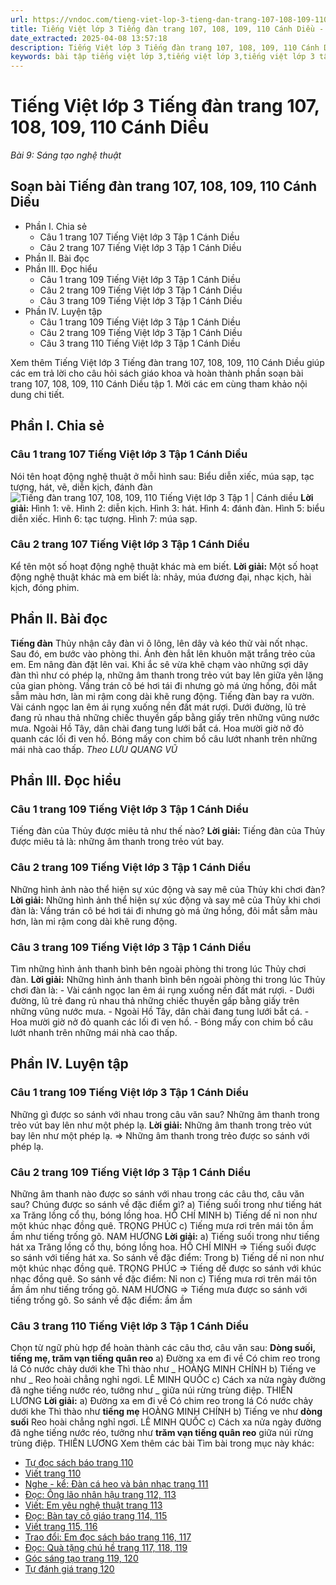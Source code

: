 ```yaml
---
url: https://vndoc.com/tieng-viet-lop-3-tieng-dan-trang-107-108-109-110-canh-dieu-271253
title: Tiếng Việt lớp 3 Tiếng đàn trang 107, 108, 109, 110 Cánh Diều - Bài 9: Sáng tạo nghệ thuật - VnDoc.com
date_extracted: 2025-04-08 13:57:18
description: Tiếng Việt lớp 3 Tiếng đàn trang 107, 108, 109, 110 Cánh Diều là tài liệu hữu ích, giúp học sinh dễ dàng trả lời câu hỏi và làm bài tập Tiếng Việt lớp 3. Mời các em tham khảo Soạn bài Tiếng Việt lớp 3 tập 1.
keywords: bài tập tiếng việt lớp 3,tiếng việt lớp 3,tiếng việt lớp 3 tập 1,bài tập tiếng việt lớp 3 tập 1,tiếng việt 3 tập 1,tiếng việt lớp 3 cánh diều,tiếng việt 3 cánh diều,tiếng việt lớp 3 tập 1 cánh diều,tiếng việt lớp 3 cd,tiếng việt 3 cánh diều tập 1,Tiếng đàn trang 107 tập 1,Tiếng đàn trang 107 cánh diều,soạn bài Tiếng đàn trang 107 cánh diều
---
```


# Tiếng Việt lớp 3 Tiếng đàn trang 107, 108, 109, 110 Cánh Diều
 _Bài 9: Sáng tạo nghệ thuật_
## Soạn bài Tiếng đàn trang 107, 108, 109, 110 Cánh Diều
  * Phần I. Chia sẻ
    * Câu 1 trang 107 Tiếng Việt lớp 3 Tập 1 Cánh Diều
    * Câu 2 trang 107 Tiếng Việt lớp 3 Tập 1 Cánh Diều
  * Phần II. Bài đọc
  * Phần III. Đọc hiểu
    * Câu 1 trang 109 Tiếng Việt lớp 3 Tập 1 Cánh Diều
    * Câu 2 trang 109 Tiếng Việt lớp 3 Tập 1 Cánh Diều
    * Câu 3 trang 109 Tiếng Việt lớp 3 Tập 1 Cánh Diều
  * Phần IV. Luyện tập
    * Câu 1 trang 109 Tiếng Việt lớp 3 Tập 1 Cánh Diều
    * Câu 2 trang 109 Tiếng Việt lớp 3 Tập 1 Cánh Diều
    * Câu 3 trang 110 Tiếng Việt lớp 3 Tập 1 Cánh Diều

Xem thêm
Tiếng Việt lớp 3 Tiếng đàn trang 107, 108, 109, 110 Cánh Diều giúp các em trả lời cho câu hỏi  sách giáo khoa và hoàn thành phần soạn bài trang 107, 108, 109, 110 Cánh Diều tập 1. Mời các em cùng tham khảo nội dung chi tiết.
## Phần I. Chia sẻ
### **Câu 1 trang 107 Tiếng Việt lớp 3 Tập 1 Cánh Diều**
Nói tên hoạt động nghệ thuật ở mỗi hình sau:
Biểu diễn xiếc, múa sạp, tạc tượng, hát, vẽ, diễn kịch, đánh đàn
![Tiếng đàn trang 107, 108, 109, 110 Tiếng Việt lớp 3 Tập 1 | Cánh diều](https://i.vdoc.vn/data/image/2022/07/19/tieng-dan-trang-107-108-109-110-129889.png)
**Lời giải:**
Hình 1: vẽ.
Hình 2: diễn kịch.
Hình 3: hát.
Hình 4: đánh đàn.
Hình 5: biểu diễn xiếc.
Hình 6: tạc tượng.
Hình 7: múa sạp.
### **Câu 2 trang 107 Tiếng Việt lớp 3 Tập 1 Cánh Diều**
Kể tên một số hoạt động nghệ thuật khác mà em biết.
**Lời giải:**
Một số hoạt động nghệ thuật khác mà em biết là: nhảy, múa đương đại, nhạc kịch, hài kịch, đóng phim.
## Phần II. Bài đọc
**Tiếng đàn**
Thủy nhận cây đàn vi ô lông, lên dây và kéo thử vài nốt nhạc. Sau đó, em bước vào phòng thi. Ánh đèn hắt lên khuôn mặt trắng trẻo của em. Em nâng đàn đặt lên vai. Khi ắc sê vừa khẽ chạm vào những sợi dây đàn thì như có phép lạ, những âm thanh trong trẻo vút bay lên giữa yên lặng của gian phòng. Vầng trán cô bé hơi tái đi nhưng gò má ửng hồng, đôi mắt sẫm màu hơn, làn mi rậm cong dài khẽ rung động.
Tiếng đàn bay ra vườn. Vài cánh ngọc lan êm ái rụng xuống nền đất mát rượi. Dưới đường, lũ trẻ đang rủ nhau thả những chiếc thuyền gấp bằng giấy trên những vũng nước mưa. Ngoài Hồ Tây, dân chài đang tung lưới bắt cá. Hoa mười giờ nở đỏ quanh các lối đi ven hồ. Bóng mấy con chim bồ câu lướt nhanh trên những mái nhà cao thấp.
_Theo LƯU QUANG VŨ_
## Phần III. Đọc hiểu
### **Câu 1 trang 109 Tiếng Việt lớp 3 Tập 1 Cánh Diều**
Tiếng đàn của Thủy được miêu tả như thế nào?
**Lời giải:**
Tiếng đàn của Thủy được miêu tả là: những âm thanh trong trẻo vút bay.
### **Câu 2 trang 109 Tiếng Việt lớp 3 Tập 1 Cánh Diều**
Những hình ảnh nào thể hiện sự xúc động và say mê của Thủy khi chơi đàn?
**Lời giải:**
Những hình ảnh thể hiện sự xúc động và say mê của Thủy khi chơi đàn là: Vầng trán cô bé hơi tái đi nhưng gò má ửng hồng, đôi mắt sẫm màu hơn, làn mi rậm cong dài khẽ rung động.
### **Câu 3 trang 109 Tiếng Việt lớp 3 Tập 1 Cánh Diều**
Tìm những hình ảnh thanh bình bên ngoài phòng thi trong lúc Thủy chơi đàn.
**Lời giải:**
Những hình ảnh thanh bình bên ngoài phòng thi trong lúc Thủy chơi đàn là:
\- Vài cánh ngọc lan êm ái rụng xuống nền đất mát rượi.
\- Dưới đường, lũ trẻ đang rủ nhau thả những chiếc thuyền gấp bằng giấy trên những vũng nước mưa.
\- Ngoài Hồ Tây, dân chài đang tung lưới bắt cá.
\- Hoa mười giờ nở đỏ quanh các lối đi ven hồ.
\- Bóng mấy con chim bồ câu lướt nhanh trên những mái nhà cao thấp.
## Phần IV. Luyện tập
### **Câu 1 trang 109 Tiếng Việt lớp 3 Tập 1 Cánh Diều**
Những gì được so sánh với nhau trong câu văn sau?
Những âm thanh trong trẻo vút bay lên như một phép lạ.
**Lời giải:**
Những âm thanh trong trẻo vút bay lên như một phép lạ.
=> Những âm thanh trong trẻo được so sánh với phép lạ.
### **Câu 2 trang 109 Tiếng Việt lớp 3 Tập 1 Cánh Diều**
Những âm thanh nào được so sánh với nhau trong các câu thơ, câu văn sau? Chúng được so sánh về đặc điểm gì?
a\) Tiếng suối trong như tiếng hát xa
Trăng lồng cổ thụ, bóng lồng hoa.
HỒ CHÍ MINH
b\) Tiếng dế nỉ non như một khúc nhạc đồng quê.
TRỌNG PHÚC
c\) Tiếng mưa rơi trên mái tôn ầm ầm như tiếng trống gõ.
NAM HƯƠNG
**Lời giải:**
a\) Tiếng suối trong như tiếng hát xa
Trăng lồng cổ thụ, bóng lồng hoa.
HỒ CHÍ MINH
=> Tiếng suối được so sánh với tiếng hát xa. So sánh về đặc điểm: Trong
b\) Tiếng dế nỉ non như một khúc nhạc đồng quê.
TRỌNG PHÚC
=> Tiếng dế được so sánh với khúc nhạc đồng quê. So sánh về đặc điểm: Nỉ non
c\) Tiếng mưa rơi trên mái tôn ầm ầm như tiếng trống gõ.
NAM HƯƠNG
=> Tiếng mưa được so sánh với tiếng trống gõ. So sánh về đặc điểm: ầm ầm
### **Câu 3 trang 110 Tiếng Việt lớp 3 Tập 1 Cánh Diều**
Chọn từ ngữ phù hợp để hoàn thành các câu thơ, câu văn sau:
**Dòng suối, tiếng mẹ, trăm vạn tiếng quân reo**
a\) Đường xa em đi về
Có chim reo trong lá
Có nước chảy dưới khe
Thì thào như \_
HOÀNG MINH CHÍNH
b\) Tiếng ve như \_
Reo hoài chẳng nghỉ ngơi.
LÊ MINH QUỐC
c\) Cách xa nửa ngày đường đã nghe tiếng nước réo, tưởng như \_ giữa núi rừng trùng điệp.
THIÊN LƯƠNG
**Lời giải:**
a\) Đường xa em đi về
Có chim reo trong lá
Có nước chảy dưới khe
Thì thào như **tiếng mẹ**
HOÀNG MINH CHÍNH
b\) Tiếng ve như **dòng suối**
Reo hoài chẳng nghỉ ngơi.
LÊ MINH QUỐC
c\) Cách xa nửa ngày đường đã nghe tiếng nước réo, tưởng như **trăm vạn tiếng quân reo** giữa núi rừng trùng điệp.
THIÊN LƯƠNG
Xem thêm các bài Tìm bài trong mục này khác:
  * [Tự đọc sách báo trang 110](</tieng-viet-lop-3-tu-doc-sach-bao-trang-110-canh-dieu-271261>)
  * [Viết trang 110](</tieng-viet-lop-3-on-chu-viet-hoa-m-n-trang-110-canh-dieu-271269>)
  * [Nghe - kể: Đàn cá heo và bản nhạc trang 111](</tieng-viet-lop-3-dan-ca-heo-va-ban-nhac-trang-111-canh-dieu-271271>)
  * [Đọc: Ông lão nhân hậu trang 112, 113](</tieng-viet-lop-3-ong-lao-nhan-hau-trang-112-113-canh-dieu-271275>)
  * [Viết: Em yêu nghệ thuật trang 113](</viet-trang-113-tieng-viet-lop-3-tap-1-canh-dieu-271278>)
  * [Đọc: Bàn tay cô giáo trang 114, 115](</tieng-viet-lop-3-ban-tay-co-giao-trang-114-115-canh-dieu-271291>)
  * [Viết trang 115, 116](</viet-trang-115-116-tieng-viet-lop-3-tap-1-canh-dieu-271295>)
  * [Trao đổi: Em đọc sách báo trang 116, 117](</em-doc-sach-bao-trang-116-117-tieng-viet-lop-3-canh-dieu-271298>)
  * [Đọc: Quà tặng chú hề trang 117, 118, 119](</tieng-viet-lop-3-qua-tang-chu-he-trang-117-118-119-canh-dieu-271306>)
  * [Góc sáng tạo trang 119, 120](</goc-sang-tao-trang-119-120-tieng-viet-lop-3-canh-dieu-271307>)
  * [Tự đánh giá trang 120](</tu-danh-gia-trang-120-tieng-viet-lop-3-tap-1-canh-dieu-271309>)

